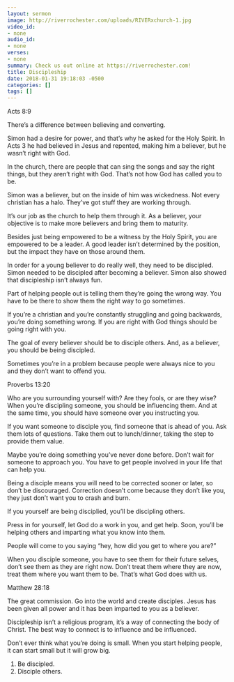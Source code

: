 ```yaml
---
layout: sermon
image: http://riverrochester.com/uploads/RIVERxchurch-1.jpg
video_id:
- none
audio_id:
- none
verses:
- none
summary: Check us out online at https://riverrochester.com!
title: Discipleship
date: 2018-01-31 19:18:03 -0500
categories: []
tags: []
---
```

Acts 8:9

There’s a difference between believing and converting. 

Simon had a desire for power, and that’s why he asked for the Holy Spirit. In Acts 3 he had believed in Jesus and repented, making him a believer, but he wasn’t right with God.

In the church, there are people that can sing the songs and say the right things, but they aren’t right with God. That’s not how God has called you to be. 

Simon was a believer, but on the inside of him was wickedness. Not every christian has a halo. They’ve got stuff they are working through.

It’s our job as the church to help them through it. As a believer, your objective is to make more believers and bring them to maturity.

Besides just being empowered to be a witness by the Holy Spirit, you are empowered to be a leader. A good leader isn’t determined by the position, but the impact they have on those around them. 

In order for a young believer to do really well, they need to be discipled. Simon needed to be discipled after becoming a believer. Simon also showed that discipleship isn’t always fun.

Part of helping people out is telling them they’re going the wrong way. You have to be there to show them the right way to go sometimes. 

If you’re a christian and you’re constantly struggling and going backwards, you’re doing something wrong. If you are right with God things should be going right with you.

The goal of every believer should be to disciple others. And, as a believer, you should be being discipled. 

Sometimes you’re in a problem because people were always nice to you and they don’t want to offend you. 

Proverbs 13:20

Who are you surrounding yourself with? Are they fools, or are they wise? When you’re discipling someone, you should be influencing them. And at the same time, you should have someone over you instructing you.

If you want someone to disciple you, find someone that is ahead of you. Ask them lots of questions. Take them out to lunch/dinner, taking the step to provide them value. 

Maybe you’re doing something you’ve never done before. Don’t wait for someone to approach you. You have to get people involved in your life that can help you.

Being a disciple means you will need to be corrected sooner or later, so don’t be discouraged. Correction doesn’t come because they don’t like you, they just don’t want you to crash and burn.

If you yourself are being disciplied, you’ll be discipling others. 

Press in for yourself, let God do a work in you, and get help. Soon, you’ll be helping others and imparting what you know into them.

People will come to you saying “hey, how did you get to where you are?”

When you disciple someone, you have to see them for their future selves, don’t see them as they are right now. Don’t treat them where they are now, treat them where you want them to be. That’s what God does with us.

Matthew 28:18

The great commission. Go into the world and create disciples. Jesus has been given all power and it has been imparted to you as a believer. 

Discipleship isn’t a religious program, it’s a way of connecting the body of Christ. The best way to connect is to influence and be influenced. 

Don’t ever think what you’re doing is small. When you start helping people, it can start small but it will grow big. 

1. Be discipled.
2. Disciple others.